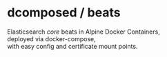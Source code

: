 # dcomposed / beats
Elasticsearch _core_ beats in Alpine Docker Containers,<br>
deployed via docker-compose,<br>
with easy config and certificate mount points.

